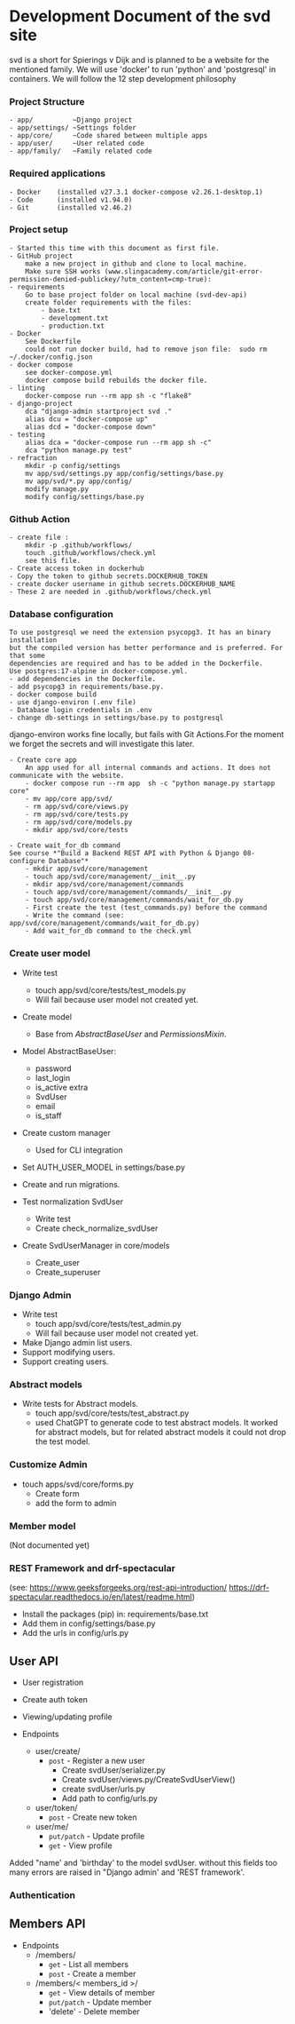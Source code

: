 # Development Document of the svd site #
svd is a short for Spierings v Dijk and is planned to be
a website for the mentioned family.
We will use 'docker' to run 'python' and 'postgresql' in containers. We
will follow the 12 step development philosophy

### Project Structure ###
	- app/		    ~Django project
    - app/settings/ ~Settings folder
	- app/core/	    ~Code shared between multiple apps
	- app/user/     ~User related code
	- app/family/   ~Family related code

### Required applications ###
    - Docker    (installed v27.3.1 docker-compose v2.26.1-desktop.1)
    - Code      (installed v1.94.0)
    - Git       (installed v2.46.2)

### Project setup ###
    - Started this time with this document as first file.
    - GitHub project
        make a new project in github and clone to local machine.
        Make sure SSH works (www.slingacademy.com/article/git-error-permission-denied-publickey/?utm_content=cmp-true):
    - requirements
        Go to base project folder on local machine (svd-dev-api)
        create folder requirements with the files:
            - base.txt
            - development.txt
            - production.txt
    - Docker
        See Dockerfile
        could not run docker build, had to remove json file:  sudo rm ~/.docker/config.json
    - docker compose
        see docker-compose.yml
        docker compose build rebuilds the docker file.
    - linting
        docker-compose run --rm app sh -c "flake8"
    - django-project
        dca "django-admin startproject svd ."
        alias dcu = "docker-compose up"
        alias dcd = "docker-compose down"
    - testing
        alias dca = "docker-compose run --rm app sh -c"
        dca "python manage.py test"
    - refraction
        mkdir -p config/settings
        mv app/svd/settings.py app/config/settings/base.py
        mv app/svd/*.py app/config/
        modify manage.py
        modify config/settings/base.py

### Github Action ###
    - create file :
        mkdir -p .github/workflows/
        touch .github/workflows/check.yml
        see this file.
    - Create access token in dockerhub
    - Copy the token to github secrets.DOCKERHUB_TOKEN
    - create docker username in github secrets.DOCKERHUB_NAME
    - These 2 are needed in .github/workflows/check.yml

### Database configuration ###
    To use postgresql we need the extension psycopg3. It has an binary installation
    but the compiled version has better performance and is preferred. For that some
    dependencies are required and has to be added in the Dockerfile.
    Use postgres:17-alpine in docker-compose.yml.
    - add dependencies in the Dockerfile.
    - add psycopg3 in requirements/base.py.
    - docker compose build
    - use django-environ (.env file)
    - Database login credentials in .env
    - change db-settings in settings/base.py to postgresql

django-environ works fine locally, but fails with Git Actions.For the moment we forget the secrets and will investigate this later.

    - Create core app
        An app used for all internal commands and actions. It does not communicate with the website.
        - docker compose run --rm app  sh -c "python manage.py startapp core"
        - mv app/core app/svd/
        - rm app/svd/core/views.py
        - rm app/svd/core/tests.py
        - rm app/svd/core/models.py
        - mkdir app/svd/core/tests

    - Create wait_for_db command
    See course *"Build a Backend REST API with Python & Django 08-configure Database"*
        - mkdir app/svd/core/management
        - touch app/svd/core/management/__init__.py
        - mkdir app/svd/core/management/commands
        - touch app/svd/core/management/commands/__init__.py
        - touch app/svd/core/management/commands/wait_for_db.py
        - First create the test (test_commands.py) before the command
        - Write the command (see: app/svd/core/management/commands/wait_for_db.py)
        - Add wait_for_db command to the check.yml

### Create user model

* Write test
    * touch app/svd/core/tests/test_models.py
    * Will fail because user model not created yet.
* Create model
    * Base from *AbstractBaseUser* and *PermissionsMixin*.
* Model AbstractBaseUser:
    * password
    * last_login
    * is_active
    extra
    * SvdUser
    * email
    * is_staff
* Create custom manager
    * Used for CLI integration
* Set AUTH_USER_MODEL in settings/base.py
* Create and run migrations.

* Test normalization SvdUser
    * Write test
    * Create check_normalize_svdUser
* Create SvdUserManager in core/models
    * Create_user
    * Create_superuser

### Django Admin

* Write test
    * touch app/svd/core/tests/test_admin.py
    * Will fail because user model not created yet.
* Make Django admin list users.
* Support modifying users.
* Support creating users.

### Abstract models
* Write tests for Abstract models.
    * touch app/svd/core/tests/test_abstract.py
    * used ChatGPT to generate code to test abstract models.
        It worked for abstract models, but for related abstract models it could not drop the test model.

### Customize Admin
* touch apps/svd/core/forms.py
    * Create form
    * add the form to admin


### Member model
(Not documented yet)

### REST Framework and drf-spectacular
(see: https://www.geeksforgeeks.org/rest-api-introduction/
      https://drf-spectacular.readthedocs.io/en/latest/readme.html)
* Install the packages (pip) in: requirements/base.txt
* Add them in config/settings/base.py
* Add the urls in config/urls.py

## User API
* User registration
* Create auth token
* Viewing/updating profile

* Endpoints
    * user/create/
        * `post` - Register a new user
            * Create svdUser/serializer.py
            * Create svdUser/views.py/CreateSvdUserView()
            * create svdUser/urls.py
            * Add path to config/urls.py
    * user/token/
        * `post` - Create new token
    * user/me/
        * `put/patch` - Update profile
        * `get` - View profile

Added "name' and 'birthday' to the model svdUser. without this fields too many errors are raised in "Django admin' and 'REST framework'.

### Authentication


## Members API

* Endpoints
    * /members/
        * `get` - List all members
        * `post` - Create a member
    * /members/< members_id >/
        * `get` - View details of member
        * `put/patch` - Update member
        * 'delete' - Delete member
